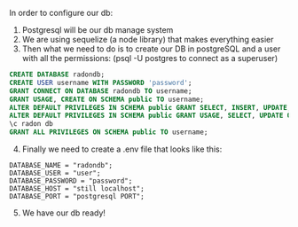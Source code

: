 In order to configure our db:
1. Postgresql will be our db manage system
2. We are using sequelize (a node library) that makes everything easier
3. Then what we need to do is to create our DB in postgreSQL and a user with all the permissions:
(psql -U postgres to connect as a superuser)
```SQL
CREATE DATABASE radondb;
CREATE USER username WITH PASSWORD 'password';
GRANT CONNECT ON DATABASE radondb TO username;
GRANT USAGE, CREATE ON SCHEMA public TO username;
ALTER DEFAULT PRIVILEGES IN SCHEMA public GRANT SELECT, INSERT, UPDATE, DELETE ON TABLES TO username;
ALTER DEFAULT PRIVILEGES IN SCHEMA public GRANT USAGE, SELECT, UPDATE ON SEQUENCES TO username;
\c radon db
GRANT ALL PRIVILEGES ON SCHEMA public TO username;
```
4. Finally we need to create a .env file that looks like this:
```
DATABASE_NAME = "radondb";
DATABASE_USER = "user";
DATABASE_PASSWORD = "password";
DATABASE_HOST = "still localhost";
DATABASE_PORT = "postgresql PORT"; 
```
5. We have our db ready!